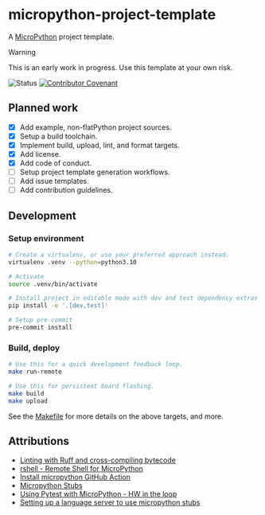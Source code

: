 # micropython-project-template

A [MicroPython](https://micropython.org/) project template.

> [!WARNING]
> This is an early work in progress. Use this template at your own risk.

![Status](https://github.com/majabojarska/micropython-project-template/actions/workflows/status.yaml/badge.svg) [![Contributor Covenant](https://img.shields.io/badge/Contributor%20Covenant-2.1-4baaaa.svg)](code_of_conduct.md)

## Planned work

- [x] Add example, non-flatPython project sources.
- [x] Setup a build toolchain.
- [x] Implement build, upload, lint, and format targets.
- [x] Add license.
- [x] Add code of conduct.
- [ ] Setup project template generation workflows.
- [ ] Add issue templates.
- [ ] Add contribution guidelines.

## Development

### Setup environment

```bash
# Create a virtualenv, or use your preferred approach instead.
virtualenv .venv --python=python3.10

# Activate
source .venv/bin/activate

# Install project in editable mode with dev and test dependency extras
pip install -e '.[dev,test]'

# Setup pre-commit
pre-commit install
```

### Build, deploy

```bash
# Use this for a quick development feedback loop.
make run-remote

# Use this for persistent board flashing.
make build
make upload
```

See the [Makefile](./Makefile) for more details on the above targets, and more.

## Attributions

- [Linting with Ruff and cross-compiling bytecode](https://github.com/orgs/micropython/discussions/13152)
- [rshell - Remote Shell for MicroPython ](https://github.com/dhylands/rshell)
- [Install micropython GitHub Action](https://github.com/marketplace/actions/install-micropython)
- [Micropython Stubs](https://github.com/Josverl/micropython-stubs)
- [Using Pytest with MicroPython - HW in the loop](https://resources.altium.com/p/automating-micropython-development-and-testing-using-continuous-integration)
- [Setting up a language server to use micropython stubs](https://micropython-stubs.readthedocs.io/en/main/22_vscode.html)
